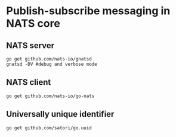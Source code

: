 # Publish-subscribe messaging in NATS core

## NATS server

```
go get github.com/nats-io/gnatsd
gnatsd -DV #debug and verbose mode
```

## NATS client

```
go get github.com/nats-io/go-nats
```

## Universally unique identifier 

```
go get github.com/satori/go.uuid
```